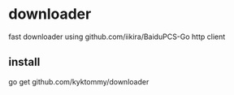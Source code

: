 # downloader
fast downloader using github.com/iikira/BaiduPCS-Go http client

## install

go get github.com/kyktommy/downloader
